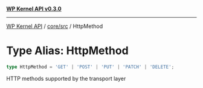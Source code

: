 [**WP Kernel API v0.3.0**](../../../README.md)

---

[WP Kernel API](../../../README.md) / [core/src](../README.md) / HttpMethod

# Type Alias: HttpMethod

```ts
type HttpMethod = 'GET' | 'POST' | 'PUT' | 'PATCH' | 'DELETE';
```

HTTP methods supported by the transport layer
